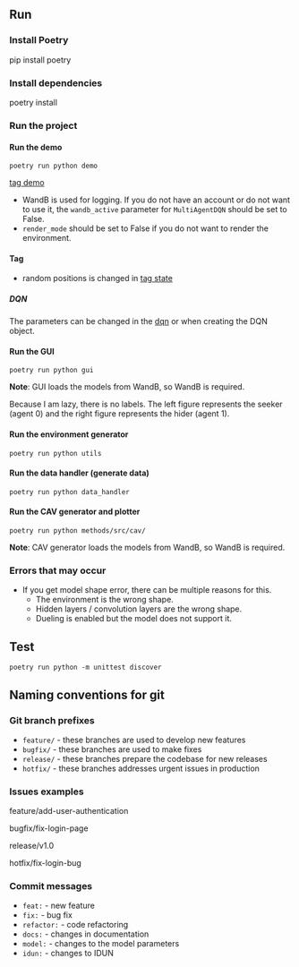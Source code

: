## Run
### Install Poetry
pip install poetry

### Install dependencies
poetry install

### Run the project
#### Run the demo
`poetry run python demo`

[tag demo](./demo/src/demos/multi_agent/tag.py)

- WandB is used for logging. If you do not have an account or do not want to use it, the `wandb_active` parameter for `MultiAgentDQN` should be set to False.
- `render_mode` should be set to False if you do not want to render the environment.

#### Tag
- random positions is changed in [tag state](./environments/gymnasium/envs/tag/tag_state.py)

##### DQN
The parameters can be changed in the [dqn](./rl/src/dqn/dqn.py) or when creating the DQN object.

#### Run the GUI
`poetry run python gui`

__Note__: GUI loads the models from WandB, so WandB is required.

Because I am lazy, there is no labels. The left figure represents the seeker (agent 0) and the right figure represents the hider (agent 1).

#### Run the environment generator
`poetry run python utils`

#### Run the data handler (generate data)
`poetry run python data_handler`

#### Run the CAV generator and plotter
`poetry run python methods/src/cav/`

__Note__: CAV generator loads the models from WandB, so WandB is required.

### Errors that may occur
- If you get model shape error, there can be multiple reasons for this.
  - The environment is the wrong shape.
  - Hidden layers / convolution layers are the wrong shape.
  - Dueling is enabled but the model does not support it.

## Test
`poetry run python -m unittest discover`

## Naming conventions for git
### Git branch prefixes
- `feature/` - these branches are used to develop new features 
- `bugfix/` - these branches are used to make fixes 
- `release/` - these branches prepare the codebase for new releases
- `hotfix/` - these branches addresses urgent issues in production

### Issues examples
feature/add-user-authentication

bugfix/fix-login-page

release/v1.0

hotfix/fix-login-bug

### Commit messages
- `feat:` - new feature
- `fix:` - bug fix
- `refactor:` - code refactoring
- `docs:` - changes in documentation
- `model:` - changes to the model parameters
- `idun:` - changes to IDUN 
